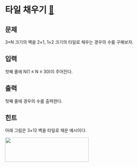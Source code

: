 # 타일 채우기 [🔗](https://www.acmicpc.net/problem/2133)

## 문제
<p>3×N 크기의 벽을 2×1, 1×2 크기의 타일로 채우는 경우의 수를 구해보자.</p>

## 입력
<p>첫째 줄에 N(1 ≤ N ≤ 30)이 주어진다.</p>

## 출력
<p>첫째 줄에 경우의 수를 출력한다.</p>

## 힌트
<p>아래 그림은 3×12 벽을 타일로 채운 예시이다.</p>
<p><img alt="" src="https://onlinejudgeimages.s3-ap-northeast-1.amazonaws.com/upload/images/2663_1.jpg" style="height:80px; width:273px"/></p>

